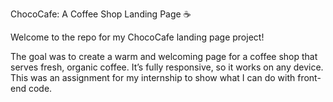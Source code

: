 ChocoCafe: A Coffee Shop Landing Page ☕

Welcome to the repo for my ChocoCafe landing page project!

The goal was to create a warm and welcoming page for a coffee shop that serves fresh, organic coffee. It’s fully responsive, so it works on any device. This was an assignment for my internship to show what I can do with front-end code.
